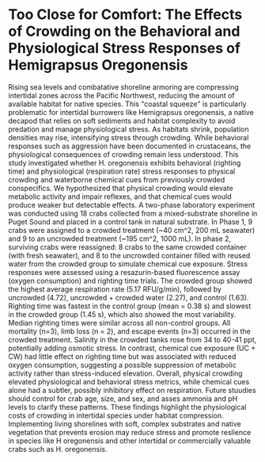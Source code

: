 # Too Close for Comfort: The Effects of Crowding on the Behavioral and Physiological Stress Responses of Hemigrapsus Oregonensis

Rising sea levels and combatative shoreline armoring are compressing intertidal zones across the Pacific Northwest, reducing the amount of available habitat for native species. This "coastal squeeze" is particularly problematic for intertidal burrowers like Hemigrapsus oregonensis, a native decapod that relies on soft sediments and habitat complexity to avoid predation and manage physiological stress. As habitats shrink, population densities may rise, intensifying stress through crowding. While behavioral responses such as aggression have been documented in crustaceans, the physiological consequences of crowding remain less understood. This study investigated whether H. oregonensis exhibits behavioral (righting time) and physiological (respiration rate) stress responses to physical crowding and waterborne chemical cues from previously crowded conspecifics. We hypothesized that physical crowding would elevate metabolic activity and impair reflexes, and that chemical cues would produce weaker but detectable effects. A two-phase laboratory experiment was conducted using 18 crabs collected from a mixed-substrate shoreline in Puget Sound and placed in a control tank in natural substrate. In Phase 1, 9 crabs were assigned to a crowded treatment (~40 cm^2, 200 mL seawater) and 9 to an uncrowded treatment (~195 cm^2, 1000 mL). In phase 2, surviving crabs were reassigned: 8 crabs to the same crowded container (with fresh seawater), and 8 to the uncrowded container filled with reused water from the crowded group to simulate chemical cue exposure. Stress responses were assessed using a resazurin-based fluorescence assay (oxygen consumption) and righting time trials. The crowded group showed the highest average respiration rate (5.17 RFU/g/min), followed by uncrowded (4.72), uncrowded + crowded water (2.27), and control (1.63). Righting time was fastest in the control group (mean = 0.38 s) and slowest in the crowded group (1.45 s), which also showed the most variability. Median righting times were similar across all non-control groups. All mortality (n=3), limb loss (n = 2), and escape events (n=3) occurred in the crowded treatment. Salinity in the crowded tanks rose from 34 to 40-41 ppt, potentially adding osmotic stress. In contrast, chemical cue exposure (UC + CW) had little effect on righting time but was associated with reduced oxygen consumption, suggesting a possible suppression of metabolic activity rather than stress-induced elevation. Overall, physical crowding elevated physiological and behavioral stress metrics, while chemical cues alone had a subtler, possibly inhibitory effect on respiration. Future stuudies should control for crab age, size, and sex, and asses ammonia and pH levels to clarify these patterns. These findings highlight the physiological costs of crowding in intertidal species under habitat compression. Implementing living shorelines with soft, complex substrates and native vegetation that prevents erosion may reduce stress and promote reslience in species like H oregonensis and other intertidal or commercially valuable crabs such as H. oregonensis. 




